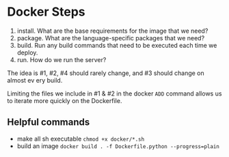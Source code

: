 # Docker Steps

1. install. What are the base requirements for the image that we need?
2. package. What are the language-specific packages that we need?
3. build. Run any build commands that need to be executed each time we deploy.
4. run. How do we run the server?

The idea is #1, #2, #4 should rarely change, and #3 should change on almost ev ery build.

Limiting the files we include in #1 & #2 in the docker `ADD` command allows us to iterate more quickly on the Dockerfile.

## Helpful commands

- make all sh executable `chmod +x docker/*.sh`
- build an image `docker build . -f Dockerfile.python --progress=plain`
